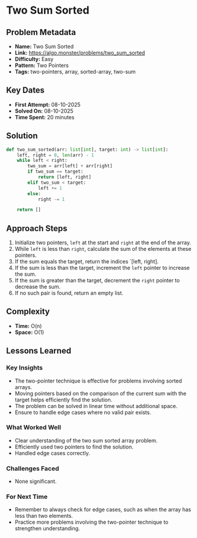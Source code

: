 # Two Sum Sorted

## Problem Metadata
- **Name:** Two Sum Sorted
- **Link:** https://algo.monster/problems/two_sum_sorted
- **Difficulty:** Easy
- **Pattern:** Two Pointers
- **Tags:** two-pointers, array, sorted-array, two-sum

## Key Dates
- **First Attempt:** 08-10-2025
- **Solved On:** 08-10-2025
- **Time Spent:** 20 minutes

## Solution
```python
def two_sum_sorted(arr: list[int], target: int) -> list[int]:
    left, right = 0, len(arr) - 1
    while left < right:
        two_sum = arr[left] + arr[right]
        if two_sum == target:
            return [left, right]
        elif two_sum < target:
            left += 1
        else:
            right -= 1

    return []
```

## Approach Steps
1. Initialize two pointers, `left` at the start and `right` at the end of the array.
2. While `left` is less than `right`, calculate the sum of the elements at these pointers.
3. If the sum equals the target, return the indices `[left, right].
4. If the sum is less than the target, increment the `left` pointer to increase the sum.
5. If the sum is greater than the target, decrement the `right` pointer to decrease the sum.
6. If no such pair is found, return an empty list.


## Complexity
- **Time:** O(n)
- **Space:** O(1)

## Lessons Learned
### Key Insights
- The two-pointer technique is effective for problems involving sorted arrays.
- Moving pointers based on the comparison of the current sum with the target helps efficiently find the solution.
- The problem can be solved in linear time without additional space.
- Ensure to handle edge cases where no valid pair exists.

### What Worked Well
- Clear understanding of the two sum sorted array problem.
- Efficiently used two pointers to find the solution.
- Handled edge cases correctly.

### Challenges Faced
- None significant.

### For Next Time
- Remember to always check for edge cases, such as when the array has less than two elements.
- Practice more problems involving the two-pointer technique to strengthen understanding.
